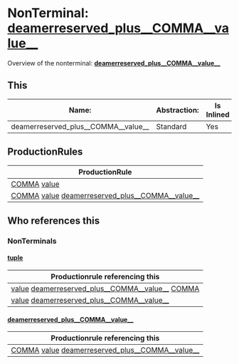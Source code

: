 # NonTerminal: **[deamerreserved_plus__COMMA__value__](./deamerreserved_plus__COMMA__value__.md)**

Overview of the nonterminal: **[deamerreserved_plus__COMMA__value__](./deamerreserved_plus__COMMA__value__.md)**



## This

| Name:                | Abstraction:    | Is Inlined |
| -------------------- | --------------- | ---------- |
| deamerreserved_plus__COMMA__value__ | Standard | Yes |



## ProductionRules

| ProductionRule |
| ---- |
| [COMMA](./../Lexicon/COMMA.md) [value](./value.md)  |
| [COMMA](./../Lexicon/COMMA.md) [value](./value.md) [deamerreserved_plus__COMMA__value__](./deamerreserved_plus__COMMA__value__.md)  |




## Who references this

### NonTerminals


#### [tuple](./../Grammar/tuple.md)

| Productionrule referencing this                      |
| ---------------------------------------------------- |
| [value](./value.md) [deamerreserved_plus__COMMA__value__](./deamerreserved_plus__COMMA__value__.md) [COMMA](./../Lexicon/COMMA.md)  |
| [value](./value.md) [deamerreserved_plus__COMMA__value__](./deamerreserved_plus__COMMA__value__.md)  |


#### [deamerreserved_plus__COMMA__value__](./../Grammar/deamerreserved_plus__COMMA__value__.md)

| Productionrule referencing this                      |
| ---------------------------------------------------- |
| [COMMA](./../Lexicon/COMMA.md) [value](./value.md) [deamerreserved_plus__COMMA__value__](./deamerreserved_plus__COMMA__value__.md)  |



